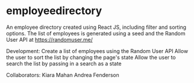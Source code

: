 # employeedirectory

An employee directory created using React JS, including filter and sorting options. The list of employees is generated using a seed and the Random User API at https://randomuser.me/

Development:
Create a list of employees using the Random User API
Allow the user to sort the list by changing the page's state
Allow the user to search the list by passing in a search as a state


Collaborators:
Kiara Mahan
Andrea Fenderson